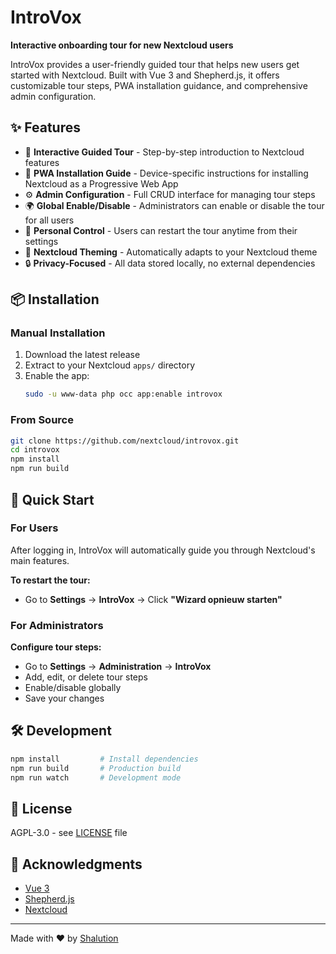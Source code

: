 # IntroVox

**Interactive onboarding tour for new Nextcloud users**

IntroVox provides a user-friendly guided tour that helps new users get started with Nextcloud. Built with Vue 3 and Shepherd.js, it offers customizable tour steps, PWA installation guidance, and comprehensive admin configuration.

## ✨ Features

- 🎯 **Interactive Guided Tour** - Step-by-step introduction to Nextcloud features
- 📱 **PWA Installation Guide** - Device-specific instructions for installing Nextcloud as a Progressive Web App
- ⚙️ **Admin Configuration** - Full CRUD interface for managing tour steps
- 🌍 **Global Enable/Disable** - Administrators can enable or disable the tour for all users
- 👤 **Personal Control** - Users can restart the tour anytime from their settings
- 🎨 **Nextcloud Theming** - Automatically adapts to your Nextcloud theme
- 🔒 **Privacy-Focused** - All data stored locally, no external dependencies

## 📦 Installation

### Manual Installation

1. Download the latest release
2. Extract to your Nextcloud `apps/` directory
3. Enable the app:
   ```bash
   sudo -u www-data php occ app:enable introvox
   ```

### From Source

```bash
git clone https://github.com/nextcloud/introvox.git
cd introvox
npm install
npm run build
```

## 🚀 Quick Start

### For Users
After logging in, IntroVox will automatically guide you through Nextcloud's main features.

**To restart the tour:**
- Go to **Settings** → **IntroVox** → Click **"Wizard opnieuw starten"**

### For Administrators

**Configure tour steps:**
- Go to **Settings** → **Administration** → **IntroVox**
- Add, edit, or delete tour steps
- Enable/disable globally
- Save your changes

## 🛠️ Development

```bash
npm install         # Install dependencies
npm run build       # Production build
npm run watch       # Development mode
```

## 📄 License

AGPL-3.0 - see [LICENSE](LICENSE) file

## 🙏 Acknowledgments

- [Vue 3](https://vuejs.org/)
- [Shepherd.js](https://shepherdjs.dev/)
- [Nextcloud](https://nextcloud.com/)

---

Made with ❤️ by [Shalution](https://shalution.com)
